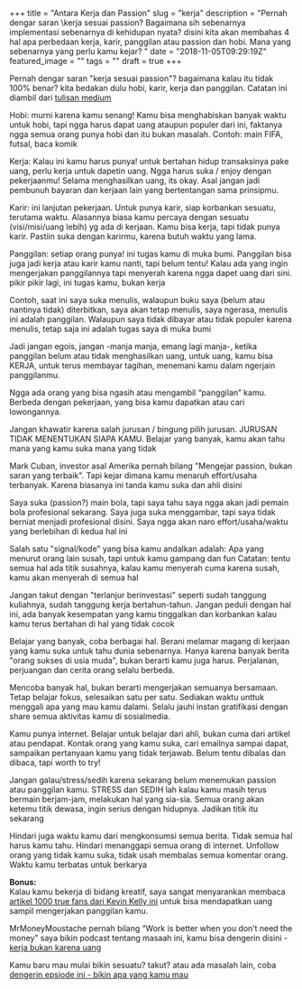 +++
title = "Antara Kerja dan Passion"
slug = "kerja"
description = "Pernah dengar saran \kerja sesuai passion\? Bagaimana sih sebenarnya implementasi sebenarnya di kehidupan nyata? disini kita akan membahas 4 hal apa perbedaan kerja, karir, panggilan atau passion dan hobi. Mana yang sebenarnya yang perlu kamu kejar? "
date = "2018-11-05T09:29:19Z"
featured_image = ""
tags = ""
draft = true
+++ 

Pernah dengar saran "kerja sesuai passion"? bagaimana kalau itu tidak 100%  benar? kita bedakan dulu hobi, karir, kerja dan panggilan. Catatan ini diambil dari [tulisan medium](http://bit.ly/tak-kerja)

Hobi: murni karena kamu senang! Kamu bisa menghabiskan banyak waktu untuk hobi, tapi ngga harus dapat uang ataupun populer dari ini, faktanya ngga semua orang punya hobi dan itu bukan masalah. Contoh: main FIFA, futsal, baca komik

Kerja: Kalau ini kamu harus punya! untuk bertahan hidup transaksinya pake uang, perlu kerja untuk dapetin uang. Ngga harus suka / enjoy dengan pekerjaanmu! Selama menghasilkan uang, its okay. Asal jangan jadi pembunuh bayaran dan kerjaan lain yang bertentangan sama prinsipmu.

Karir: ini lanjutan pekerjaan. Untuk punya karir, siap korbankan sesuatu, terutama waktu. Alasannya biasa kamu percaya dengan sesuatu (visi/misi/uang lebih) yg ada di kerjaan. Kamu bisa kerja, tapi tidak punya karir. Pastiin suka dengan karirmu, karena butuh waktu yang lama.

Panggilan: setiap orang punya! ini tugas kamu di muka bumi. Panggilan bisa juga jadi kerja atau karir kamu nanti, tapi belum tentu! Kalau ada yang ingin mengerjakan panggilannya tapi menyerah karena ngga dapet uang dari sini. pikir pikir lagi, ini tugas kamu, bukan kerja

Contoh, saat ini saya suka menulis, walaupun buku saya (belum atau nantinya tidak) diterbitkan, saya akan tetap menulis, saya ngerasa, menulis ini adalah panggilan. Walaupun saya tidak dibayar atau tidak populer karena menulis, tetap saja ini adalah tugas saya di muka bumi

Jadi jangan egois, jangan -manja manja, emang lagi manja-, ketika panggilan belum atau tidak menghasilkan uang, untuk uang, kamu bisa KERJA, untuk terus membayar tagihan, menemani kamu dalam ngerjain panggilanmu.

Ngga ada orang yang bisa ngasih atau mengambil “panggilan” kamu. Berbeda dengan pekerjaan, yang bisa kamu dapatkan atau cari lowongannya.

Jangan khawatir karena salah jurusan / bingung pilih jurusan.   JURUSAN TIDAK MENENTUKAN SIAPA KAMU.  Belajar yang banyak, kamu akan tahu mana yang kamu suka mana yang tidak

Mark Cuban, investor asal Amerika pernah bilang "Mengejar passion, bukan saran yang terbaik". Tapi kejar dimana kamu menaruh effort/usaha terbanyak. Karena biasanya ini tanda kamu suka dan ahli disini

Saya suka (passion?) main bola, tapi saya tahu saya ngga akan jadi pemain bola profesional sekarang. Saya juga suka menggambar, tapi saya tidak berniat menjadi profesional disini.   Saya ngga akan naro effort/usaha/waktu yang berlebihan di kedua hal ini

Salah satu "signal/kode" yang bisa kamu andalkan adalah: Apa yang menurut orang lain susah, tapi untuk kamu gampang dan fun  Catatan: tentu semua hal ada titik susahnya, kalau kamu menyerah cuma karena susah, kamu akan menyerah di semua hal

Jangan takut dengan "terlanjur berinvestasi" seperti sudah tanggung kuliahnya, sudah tanggung kerja bertahun-tahun.  Jangan peduli dengan hal ini, ada banyak kesempatan yang kamu tinggalkan dan korbankan kalau kamu terus bertahan di hal yang tidak cocok

Belajar yang banyak, coba berbagai hal. Berani melamar magang di kerjaan yang kamu suka untuk tahu dunia sebenarnya.  Hanya karena banyak berita "orang sukses di usia muda", bukan berarti kamu juga harus. Perjalanan, perjuangan dan cerita orang selalu berbeda.

Mencoba banyak hal, bukan berarti mengerjakan semuanya bersamaan.   Tetap belajar fokus, selesaikan satu per satu.   Sediakan waktu unttuk menggali apa yang mau kamu dalami.   Selalu jauhi instan gratifikasi dengan share semua aktivitas kamu di sosialmedia.

Kamu punya internet. Belajar untuk belajar dari ahli, bukan cuma dari artikel atau pendapat. Kontak orang yang kamu suka, cari emailnya sampai dapat, sampaikan pertanyaan kamu yang tidak terjawab. Belum tentu dibalas dan dibaca, tapi worth to try!

Jangan galau/stress/sedih karena sekarang belum menemukan passion atau panggilan kamu.  STRESS dan SEDIH lah kalau kamu masih terus bermain berjam-jam, melakukan hal yang sia-sia.   Semua orang akan ketemu titik dewasa, ingin serius dengan hidupnya.  Jadikan titik itu sekarang

Hindari juga waktu kamu dari mengkonsumsi semua berita. Tidak semua hal harus kamu tahu.   Hindari menanggapi semua orang di internet. Unfollow orang yang tidak kamu suka, tidak usah membalas semua komentar orang.  Waktu kamu terbatas untuk berkarya


**Bonus:**  
Kalau kamu bekerja di bidang kreatif, saya sangat menyarankan membaca [artikel 1000 true fans dari Kevin Kelly ini](https://kk.org/thetechnium/1000-true-fans/) untuk bisa mendapatkan uang sampil mengerjakan panggilan kamu.

MrMoneyMoustache pernah bilang “Work is better when you don’t need the money” saya bikin podcast tentang masaah ini, kamu bisa dengerin disini - [kerja bukan karena uang](https://tehataukopi.club/podcast/kerja-bukan-karena-uang)

Kamu baru mau mulai bikin sesuatu? takut? atau ada masalah lain, coba [dengerin epsiode ini - bikin apa yang kamu mau](https://tehataukopi.club/podcast/bikin-apa-yang-kita-mau)